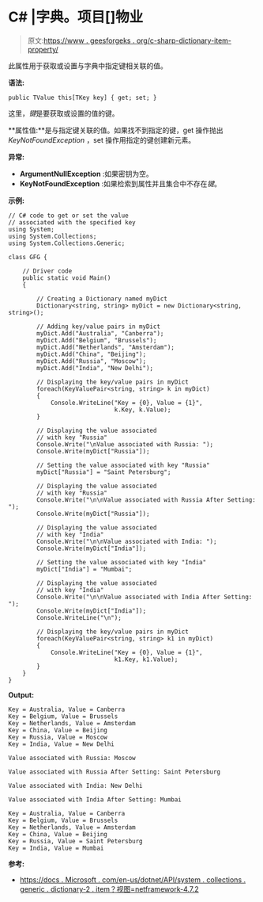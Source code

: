 # C# |字典。项目[]物业

> 原文:[https://www . geesforgeks . org/c-sharp-dictionary-item-property/](https://www.geeksforgeeks.org/c-sharp-dictionary-item-property/)

此属性用于获取或设置与字典中指定键相关联的值。

**语法:**

```
public TValue this[TKey key] { get; set; }
```

这里，*键*是要获取或设置的值的键。

**属性值:**是与指定键关联的值。如果找不到指定的键，get 操作抛出 *KeyNotFoundException* ，set 操作用指定的键创建新元素。

**异常:**

*   **ArgumentNullException** :如果密钥为空。
*   **KeyNotFoundException** :如果检索到属性并且集合中不存在*键*。

**示例:**

```
// C# code to get or set the value
// associated with the specified key
using System;
using System.Collections;
using System.Collections.Generic;

class GFG {

    // Driver code
    public static void Main()
    {

        // Creating a Dictionary named myDict
        Dictionary<string, string> myDict = new Dictionary<string, string>();

        // Adding key/value pairs in myDict
        myDict.Add("Australia", "Canberra");
        myDict.Add("Belgium", "Brussels");
        myDict.Add("Netherlands", "Amsterdam");
        myDict.Add("China", "Beijing");
        myDict.Add("Russia", "Moscow");
        myDict.Add("India", "New Delhi");

        // Displaying the key/value pairs in myDict
        foreach(KeyValuePair<string, string> k in myDict)
        {
            Console.WriteLine("Key = {0}, Value = {1}",
                              k.Key, k.Value);
        }

        // Displaying the value associated
        // with key "Russia"
        Console.Write("\nValue associated with Russia: ");
        Console.Write(myDict["Russia"]);

        // Setting the value associated with key "Russia"
        myDict["Russia"] = "Saint Petersburg";

        // Displaying the value associated
        // with key "Russia"
        Console.Write("\n\nValue associated with Russia After Setting: ");
        Console.Write(myDict["Russia"]);

        // Displaying the value associated
        // with key "India"
        Console.Write("\n\nValue associated with India: ");
        Console.Write(myDict["India"]);

        // Setting the value associated with key "India"
        myDict["India"] = "Mumbai";

        // Displaying the value associated
        // with key "India"
        Console.Write("\n\nValue associated with India After Setting: ");
        Console.Write(myDict["India"]);
        Console.WriteLine("\n");

        // Displaying the key/value pairs in myDict
        foreach(KeyValuePair<string, string> k1 in myDict)
        {
            Console.WriteLine("Key = {0}, Value = {1}",
                              k1.Key, k1.Value);
        }
    }
}
```

**Output:**

```
Key = Australia, Value = Canberra
Key = Belgium, Value = Brussels
Key = Netherlands, Value = Amsterdam
Key = China, Value = Beijing
Key = Russia, Value = Moscow
Key = India, Value = New Delhi

Value associated with Russia: Moscow

Value associated with Russia After Setting: Saint Petersburg

Value associated with India: New Delhi

Value associated with India After Setting: Mumbai

Key = Australia, Value = Canberra
Key = Belgium, Value = Brussels
Key = Netherlands, Value = Amsterdam
Key = China, Value = Beijing
Key = Russia, Value = Saint Petersburg
Key = India, Value = Mumbai

```

**参考:**

*   [https://docs . Microsoft . com/en-us/dotnet/API/system . collections . generic . dictionary-2 . item？视图=netframework-4.7.2](https://docs.microsoft.com/en-us/dotnet/api/system.collections.generic.dictionary-2.item?view=netframework-4.7.2)